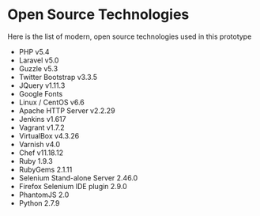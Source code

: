 # Open Source Technologies

Here is the list of modern, open source technologies used in this prototype

+ PHP v5.4
+ Laravel v5.0
+ Guzzle v5.3
+ Twitter Bootstrap v3.3.5
+ JQuery v1.11.3
+ Google Fonts
+ Linux / CentOS v6.6
+ Apache HTTP Server v2.2.29
+ Jenkins v1.617
+ Vagrant v1.7.2
+ VirtualBox v4.3.26
+ Varnish v4.0
+ Chef v11.18.12
+ Ruby 1.9.3
+ RubyGems 2.1.11
+ Selenium Stand-alone Server 2.46.0
+ Firefox Selenium IDE plugin 2.9.0
+ PhantomJS 2.0
+ Python 2.7.9
